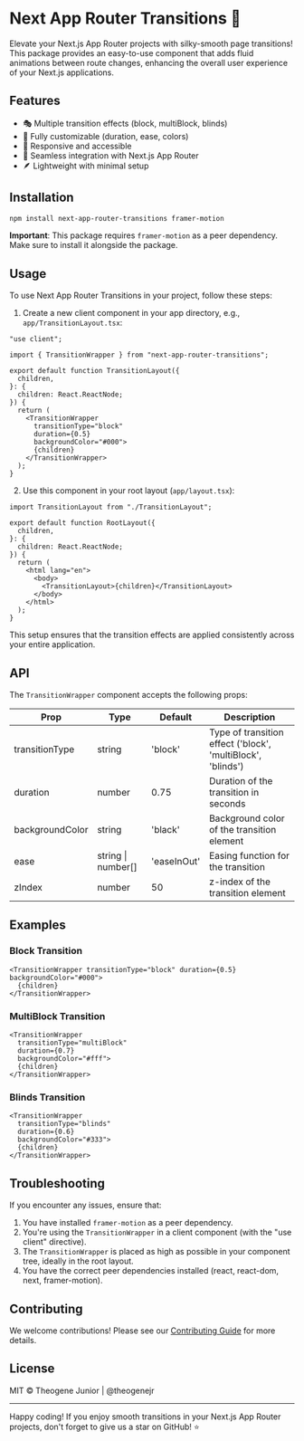 # Next App Router Transitions 🚀

Elevate your Next.js App Router projects with silky-smooth page transitions!
This package provides an easy-to-use component that adds fluid animations
between route changes, enhancing the overall user experience of your Next.js
applications.

## Features

- 🎭 Multiple transition effects (block, multiBlock, blinds)
- 🔧 Fully customizable (duration, ease, colors)
- 📱 Responsive and accessible
- 🧩 Seamless integration with Next.js App Router
- 🪶 Lightweight with minimal setup

## Installation

```bash
npm install next-app-router-transitions framer-motion
```

**Important**: This package requires `framer-motion` as a peer dependency. Make
sure to install it alongside the package.

## Usage

To use Next App Router Transitions in your project, follow these steps:

1. Create a new client component in your app directory, e.g.,
   `app/TransitionLayout.tsx`:

```tsx
"use client";

import { TransitionWrapper } from "next-app-router-transitions";

export default function TransitionLayout({
  children,
}: {
  children: React.ReactNode;
}) {
  return (
    <TransitionWrapper
      transitionType="block"
      duration={0.5}
      backgroundColor="#000">
      {children}
    </TransitionWrapper>
  );
}
```

2. Use this component in your root layout (`app/layout.tsx`):

```tsx
import TransitionLayout from "./TransitionLayout";

export default function RootLayout({
  children,
}: {
  children: React.ReactNode;
}) {
  return (
    <html lang="en">
      <body>
        <TransitionLayout>{children}</TransitionLayout>
      </body>
    </html>
  );
}
```

This setup ensures that the transition effects are applied consistently across
your entire application.

## API

The `TransitionWrapper` component accepts the following props:

| Prop            | Type               | Default     | Description                                                 |
| --------------- | ------------------ | ----------- | ----------------------------------------------------------- |
| transitionType  | string             | 'block'     | Type of transition effect ('block', 'multiBlock', 'blinds') |
| duration        | number             | 0.75        | Duration of the transition in seconds                       |
| backgroundColor | string             | 'black'     | Background color of the transition element                  |
| ease            | string \| number[] | 'easeInOut' | Easing function for the transition                          |
| zIndex          | number             | 50          | z-index of the transition element                           |

## Examples

### Block Transition

```tsx
<TransitionWrapper transitionType="block" duration={0.5} backgroundColor="#000">
  {children}
</TransitionWrapper>
```

### MultiBlock Transition

```tsx
<TransitionWrapper
  transitionType="multiBlock"
  duration={0.7}
  backgroundColor="#fff">
  {children}
</TransitionWrapper>
```

### Blinds Transition

```tsx
<TransitionWrapper
  transitionType="blinds"
  duration={0.6}
  backgroundColor="#333">
  {children}
</TransitionWrapper>
```

## Troubleshooting

If you encounter any issues, ensure that:

1. You have installed `framer-motion` as a peer dependency.
2. You're using the `TransitionWrapper` in a client component (with the "use
   client" directive).
3. The `TransitionWrapper` is placed as high as possible in your component tree,
   ideally in the root layout.
4. You have the correct peer dependencies installed (react, react-dom, next,
   framer-motion).

## Contributing

We welcome contributions! Please see our
[Contributing Guide](https://github.com/theogenejr/next-app-router-transitions/blob/main/CONTRIBUTING.md)
for more details.

## License

MIT © Theogene Junior | @theogenejr

---

Happy coding! If you enjoy smooth transitions in your Next.js App Router
projects, don't forget to give us a star on GitHub! ⭐
